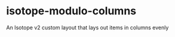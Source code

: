isotope-modulo-columns
======================

An Isotope v2 custom layout that lays out items in columns evenly

